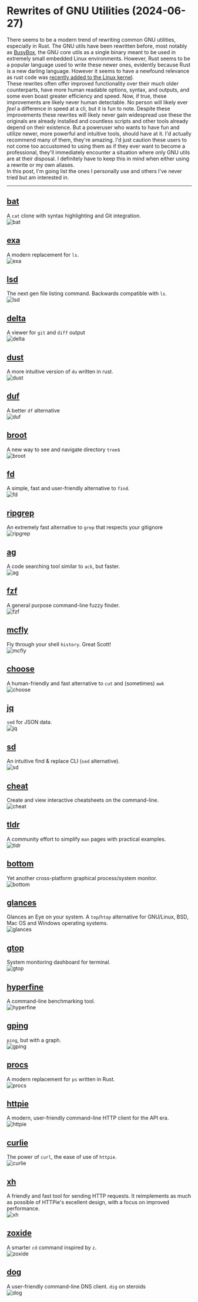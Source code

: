 # Rewrites of GNU Utilities (2024-06-27)

There seems to be a modern trend of rewriting common GNU utilities, especially in Rust. The GNU utils have been rewritten before, most notably as [BusyBox](https://www.busybox.net/), the GNU core utils as a single binary meant to be used in extremely small embedded Linux environments. However, Rust seems to be a popular language used to write these newer ones, evidently because Rust is a new darling language. However it seems to have a newfound relevance as rust code was [recently added to the Linux kernel](https://rust-for-linux.com/).
<br>
These rewrites often offer improved functionality over their much older counterparts, have more human readable options, syntax, and outputs, and some even boast greater efficiency and speed. Now, if true, these improvements are likely never human detectable. No person will likely ever *feel* a difference in speed at a cli, but it is fun to note. Despite these improvements these rewrites will likely never gain widespread use these the originals are already installed and countless scripts and other tools already depend on their existence. But a poweruser who wants to have fun and utilize newer, more powerful and intuitive tools, should have at it. I'd actually recommend many of them, they're amazing. I'd just caution these users to not come too accustomed to using them as if they ever want to become a professional, they'll immediately encounter a situation where only GNU utils are at their disposal. I definitely have to keep this in mind when either using a rewrite or my own aliases.
<br>In this post, I'm going list the ones I personally use and others I've never tried but am interested in.

---

## [bat](https://github.com/sharkdp/bat)
A `cat` clone with syntax highlighting and Git integration.  
![bat](https://camo.githubusercontent.com/be35879c510cea3111901d01e4af4d7e8f38fbb7c56a49ca711f07edf1b2d6fd/68747470733a2f2f696d6775722e636f6d2f724773646e44652e706e67)

## [exa](https://github.com/ogham/exa)
A modern replacement for `ls`.  
![exa](https://raw.githubusercontent.com/ogham/exa/master/screenshots.png)

## [lsd](https://github.com/Peltoche/lsd)
The next gen file listing command. Backwards compatible with `ls`.  
![lsd](https://raw.githubusercontent.com/Peltoche/lsd/assets/screen_lsd.png)

## [delta](https://github.com/dandavison/delta)
A viewer for `git` and `diff` output  
![delta](https://user-images.githubusercontent.com/52205/86275526-76792100-bba1-11ea-9e78-6be9baa80b29.png)

## [dust](https://github.com/bootandy/dust)
A more intuitive version of `du` written in rust.  
![dust](https://user-images.githubusercontent.com/200613/90223722-e0c2e980-de0e-11ea-8c75-343273fed6f3.png)

## [duf](https://github.com/muesli/duf)
A better `df` alternative  
![duf](https://raw.githubusercontent.com/muesli/duf/master/duf.png)

## [broot](https://github.com/Canop/broot)
A new way to see and navigate directory `tree`s  
![broot](https://raw.githubusercontent.com/Canop/broot/master/website/docs/img/20200629-overview.png)

## [fd](https://github.com/sharkdp/fd)
A simple, fast and user-friendly alternative to `find`.  
![fd](https://raw.githubusercontent.com/sharkdp/fd/master/doc/screencast.svg)

## [ripgrep](https://github.com/BurntSushi/ripgrep)
An extremely fast alternative to `grep` that respects your gitignore  
![ripgrep](https://user-images.githubusercontent.com/200613/90223748-ecaeab80-de0e-11ea-9140-ac9219f5747c.gif)

## [ag](https://github.com/ggreer/the_silver_searcher)
A code searching tool similar to `ack`, but faster.  
![ag](https://cdn-ak.f.st-hatena.com/images/fotolife/s/sona-zip/20130531/20130531223246_original.png?1370007170)

## [fzf](https://github.com/junegunn/fzf)
A general purpose command-line fuzzy finder.  
![fzf](https://raw.githubusercontent.com/junegunn/i/master/fzf-preview.png)

## [mcfly](https://github.com/cantino/mcfly)
Fly through your shell `history`. Great Scott!  
![mcfly](https://raw.githubusercontent.com/cantino/mcfly/master/docs/screenshot.png)

## [choose](https://github.com/theryangeary/choose)
A human-friendly and fast alternative to `cut` and (sometimes) `awk`  
![choose](https://asciinema.org/a/315932.png)

## [jq](https://github.com/stedolan/jq)
`sed` for JSON data.  
![jq](https://blog.noenieto.com/media/gnome-shell-screenshot-VMABUZ.png)

## [sd](https://github.com/chmln/sd)
An intuitive find & replace CLI (`sed` alternative).  
![sd](https://rest-reminder.easiestsoft.com/web/command-line-search-replace-string-in-file/img/regular-expression-replace-string-in-file.png)

## [cheat](https://github.com/cheat/cheat)
Create and view interactive cheatsheets on the command-line.  
![cheat](https://static.haydenjames.io/wp-content/uploads/2020/09/cheat-command-line-github-868x478.png)

## [tldr](https://github.com/tldr-pages/tldr)
A community effort to simplify `man` pages with practical examples.  
![tldr](https://raw.githubusercontent.com/tldr-pages/tldr/master/images/tldr.svg)

## [bottom](https://github.com/ClementTsang/bottom)
Yet another cross-platform graphical process/system monitor.  
![bottom](https://raw.githubusercontent.com/ClementTsang/bottom/master/assets/demo.gif)

## [glances](https://github.com/nicolargo/glances)
Glances an Eye on your system. A `top`/`htop` alternative for GNU/Linux, BSD, Mac OS and Windows operating systems.  
![glances](https://raw.githubusercontent.com/nicolargo/glances/develop/docs/_static/glances-summary.png)

## [gtop](https://github.com/aksakalli/gtop)
System monitoring dashboard for terminal.  
![gtop](https://raw.githubusercontent.com/aksakalli/gtop/master/img/demo.gif)

## [hyperfine](https://github.com/sharkdp/hyperfine)
A command-line benchmarking tool.  
![hyperfine](https://camo.githubusercontent.com/88a0cb35f42e02e28b0433d4b5e0029e52e723d8feb8df753e1ed06a5161db56/68747470733a2f2f692e696d6775722e636f6d2f7a31394f5978452e676966)

## [gping](https://github.com/orf/gping)
`ping`, but with a graph.  
![gping](https://raw.githubusercontent.com/orf/gping/master/images/readme-example.gif)

## [procs](https://github.com/dalance/procs)
A modern replacement for `ps` written in Rust.  
![procs](https://user-images.githubusercontent.com/200613/90223676-c8eb6580-de0e-11ea-8e3e-fea30f173aab.png)

## [httpie](https://github.com/httpie/httpie)
A modern, user-friendly command-line HTTP client for the API era.  
![httpie](https://raw.githubusercontent.com/httpie/httpie/master/docs/httpie-animation.gif)

## [curlie](https://github.com/rs/curlie)
The power of `curl`, the ease of use of `httpie`.  
![curlie](https://raw.githubusercontent.com/rs/curlie/master/doc/get.png)

## [xh](https://github.com/ducaale/xh)
A friendly and fast tool for sending HTTP requests. It reimplements as much as possible of HTTPie's excellent design, with a focus on improved performance.  
![xh](https://raw.githubusercontent.com/ducaale/xh/master/assets/xh-demo.gif)

## [zoxide](https://github.com/ajeetdsouza/zoxide)
A smarter `cd` command inspired by `z`.  
![zoxide](https://raw.githubusercontent.com/ajeetdsouza/zoxide/main/contrib/tutorial.webp)

## [dog](https://github.com/ogham/dog)
A user-friendly command-line DNS client. `dig` on steroids  
![dog](https://raw.githubusercontent.com/ogham/dog/master/dog-screenshot.png)

